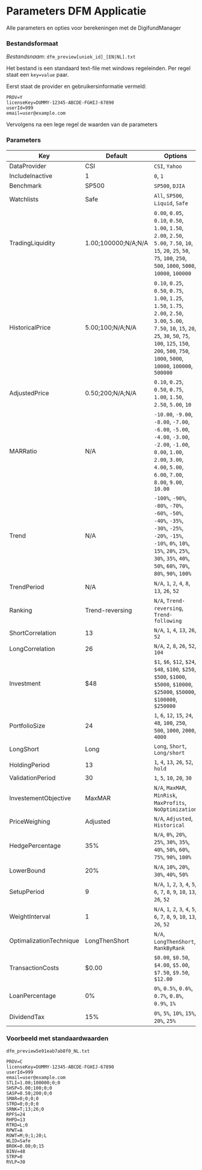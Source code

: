 # Parameters DFM Applicatie

Alle parameters en opties voor berekeningen met de DigifundManager

### Bestandsformaat

*Bestandsnaam*: `dfm_preview[uniek_id]_[EN|NL].txt`

Het bestand is een standaard text-file met windows regeleinden. Per regel staat een `key=value` paar.

Eerst staat de provider en gebruikersinformatie vermeld:

```
PROV=Y
licenseKey=DUMMY-12345-ABCDE-FGHIJ-67890
userId=999
email=user@example.com
```

Vervolgens na een lege regel de waarden van de parameters

### Parameters

|Key|Default|Options|
|---|---|---|
|DataProvider|CSI|`CSI`, `Yahoo`|
|IncludeInactive|1|`0`, `1`|
|Benchmark|SP500|`SP500`, `DJIA`|
|Watchlists|Safe|`All`, `SP500`, `Liquid`, `Safe`|
|TradingLiquidity|1.00;100000;N/A;N/A|`0.00`, `0.05`, `0.10`, `0.50`, `1.00`, `1.50`, `2.00`, `2.50`, `5.00`, `7.50`, `10`, `15`, `20`, `25`, `50`, `75`, `100`, `250`, `500`, `1000`, `5000`, `10000`, `100000`|
|HistoricalPrice|5.00;100;N/A;N/A|`0.10`, `0.25`, `0.50`, `0.75`, `1.00`, `1.25`, `1.50`, `1.75`, `2.00`, `2.50`, `3.00`, `5.00`, `7.50`, `10`, `15`, `20`, `25`, `30`, `50`, `75`, `100`, `125`, `150`, `200`, `500`, `750`, `1000`, `5000`, `10000`, `100000`, `500000`|
|AdjustedPrice|0.50;200;N/A;N/A|`0.10`, `0.25`, `0.50`, `0.75`, `1.00`, `1.50`, `2.50`, `5.00`, `10`|
|MARRatio|N/A|`-10.00`, `-9.00`, `-8.00`, `-7.00`, `-6.00`, `-5.00`, `-4.00`, `-3.00`, `-2.00`, `-1.00`, `0.00`, `1.00`, `2.00`, `3.00`, `4.00`, `5.00`, `6.00`, `7.00`, `8.00`, `9.00`, `10.00`|
|Trend|N/A|`-100%`, `-90%`, `-80%`, `-70%`, `-60%`, `-50%`, `-40%`, `-35%`, `-30%`, `-25%`, `-20%`, `-15%`, `-10%`, `0%`, `10%`, `15%`, `20%`, `25%`, `30%`, `35%`, `40%`, `50%`, `60%`, `70%`, `80%`, `90%`, `100%`|
|TrendPeriod|N/A|`N/A`, `1`, `2`, `4`, `8`, `13`, `26`, `52`|
|Ranking|Trend-reversing|`N/A`, `Trend-reversing`, `Trend-following`|
|ShortCorrelation|13|`N/A`, `1`, `4`, `13`, `26`, `52`|
|LongCorrelation|26|`N/A`, `2`, `8`, `26`, `52`, `104`|
|Investment|$48|`$1`, `$6`, `$12`, `$24`, `$48`, `$100`, `$250`, `$500`, `$1000`, `$5000`, `$10000`, `$25000`, `$50000`, `$100000`, `$250000`|
|PortfolioSize|24|`1`, `6`, `12`, `15`, `24`, `48`, `100`, `250`, `500`, `1000`, `2000`, `4000`|
|LongShort|Long|`Long`, `Short`, `Long/short`|
|HoldingPeriod|13|`1`, `4`, `13`, `26`, `52`, `hold`|
|ValidationPeriod|30|`1`, `5`, `10`, `20`, `30`|
|InvestementObjective|MaxMAR|`N/A`, `MaxMAR`, `MinRisk`, `MaxProfits`, `NoOptimization`|
|PriceWeighing|Adjusted|`N/A`, `Adjusted`, `Historical`|
|HedgePercentage|35%|`N/A`, `0%`, `20%`, `25%`, `30%`, `35%`, `40%`, `50%`, `60%`, `75%`, `90%`, `100%`|
|LowerBound|20%|`N/A`, `10%`, `20%`, `30%`, `40%`, `50%`|
|SetupPeriod|9|`N/A`, `1`, `2`, `3`, `4`, `5`, `6`, `7`, `8`, `9`, `10`, `13`, `26`, `52`|
|WeightInterval|1|`N/A`, `1`, `2`, `3`, `4`, `5`, `6`, `7`, `8`, `9`, `10`, `13`, `26`, `52`|
|OptimalizationTechnique|LongThenShort|`N/A`, `LongThenShort`, `RankByRank`|
|TransactionCosts|$0.00|`$0.00`, `$0.50`, `$4.00`, `$5.00`, `$7.50`, `$9.50`, `$12.00`|
|LoanPercentage|0%|`0%`, `0.5%`, `0.6%`, `0.7%`, `0.8%`, `0.9%`, `1%`|
|DividendTax|15%|`0%`, `5%`, `10%`, `15%`, `20%`, `25%`|
### Voorbeeld met standaardwaarden

`dfm_preview5e91eab7ab8f0_NL.txt`

```
PROV=C
licenseKey=DUMMY-12345-ABCDE-FGHIJ-67890
userId=999
email=user@example.com
STLI=1.00;100000;0;0
SHSP=5.00;100;0;0
SASP=0.50;200;0;0
SMAR=0;0;0;0
STRD=0;0;0;0
SRNK=T;13;26;0
RPFS=24
RHPD=13
RTRD=L;0
RPWT=A
ROWT=M;9;1;20;L
WLID=Safe
BROK=0.00;0;15
BINV=48
STRP=0
RVLP=30
```

